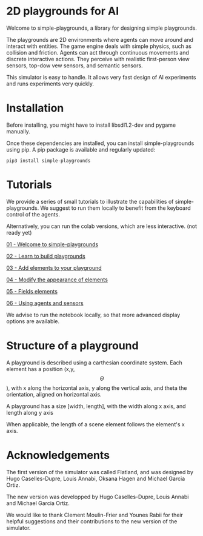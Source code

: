 # 2D playgrounds for AI

Welcome to simple-playgrounds, a library for designing simple playgrounds.

The playgrounds are 2D environments where agents can move around and interact with entities.
The game engine deals with simple physics, such as collision and friction.
Agents can act through continuous movements and discrete interactive actions.
They perceive with realistic first-person view sensors, top-dow vew sensors, and 
semantic sensors.

This simulator is easy to handle. It allows very fast design of AI experiments
and runs experiments very quickly.

# Installation

Before installing, you might have to install libsdl1.2-dev and pygame manually.

Once these dependencies are installed, you can install simple-playgrounds using pip.
A pip package is available and regularly updated:

`pip3 install simple-playgrounds`


# Tutorials

We provide a series of small tutorials to illustrate the capabilities
of simple-playgrounds. We suggest to run them locally to benefit from
the keyboard control of the agents.

Alternatively, you can run the colab versions, which are less interactive.
(not ready yet)

[01 - Welcome to simple-playgrounds](https://github.com/mgarciaortiz/simple-playgrounds/blob/master/tutorials/jupyter/01_Intro.ipynb)

[02 - Learn to build playgrounds](https://github.com/mgarciaortiz/simple-playgrounds/blob/master/tutorials/jupyter/02_Playgrounds_and_positions.ipynb)

[03 - Add elements to your playground](https://github.com/mgarciaortiz/simple-playgrounds/blob/master/tutorials/jupyter/03_SceneElements.ipynb)

[04 - Modify the appearance of elements](https://github.com/mgarciaortiz/simple-playgrounds/blob/master/tutorials/jupyter/04_Textures.ipynb)

[05 - Fields elements](https://github.com/mgarciaortiz/simple-playgrounds/blob/master/tutorials/jupyter/05_Fields.ipynb)

[06 - Using agents and sensors](https://github.com/mgarciaortiz/simple-playgrounds/blob/master/tutorials/jupyter/06_Agents.ipynb)

We advise to run the notebook locally, so that more advanced display options are available.

# Structure of a playground

A playground is described using a carthesian coordinate system. 
Each element has a position (x,y,$$\Theta$$), 
with x along the horizontal axis, y along the vertical axis, and
theta the orientation, aligned on horizontal axis.

A playground has a size [width, length], with the width along x axis, 
and length along y axis

When applicable, the length of a scene element follows the element's x axis.

# Acknowledgements

The first version of the simulator was called Flatland, and was designed by 
Hugo Caselles-Dupre, Louis Annabi, Oksana Hagen and Michael Garcia Ortiz.

The new version was developped by Hugo Caselles-Dupre, Louis Annabi and Michael Garcia Ortiz.

We would like to thank Clement Moulin-Frier and Younes Rabii for their helpful 
suggestions and their contributions to the new version of the simulator.

